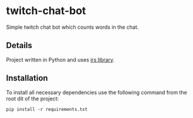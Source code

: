 # twitch-chat-bot
Simple twitch chat bot which counts words in the chat.

## Details
Project written in Python and uses [irs library](https://pypi.python.org/pypi/irc).

## Installation
To install all necessary dependencies use the following command from the root dit of the project:
```
pip install -r requirements.txt
```